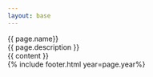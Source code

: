 ```yaml
---
layout: base
---
```

<div class="max-w-screen md:px-20 px-5 text-white font-[Instrument_Serif] mb-20">
    <div class="lg:w-2/3 w-full mx-auto mb-20">
        <div class="md:text-[96px] text-[50px] md:leading-20 leading-10 flex justify-center items-center fit-title-ith-banner min-h-[145px] italic text-center">
            {{ page.name}}
        </div>
        <div class="md:text-[36px] text-[22px] md:leading-10 leading-5 font-[Instrument_Serif] my-10 text-center">
            {{ page.description }}
        </div>
    </div>
    {{ content }}
</div>
{% include footer.html year=page.year%}